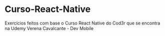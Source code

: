 # Curso-React-Native <br/>
Exercícios feitos com base o Curso React Native do Cod3r que se encontra na Udemy
Verena Cavalcante - Dev Mobile
